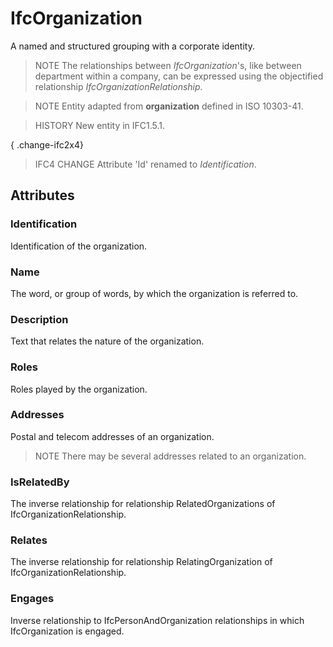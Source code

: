 # IfcOrganization

A named and structured grouping with a corporate identity.

> NOTE  The relationships between _IfcOrganization_'s, like between department within a company, can be expressed using the objectified relationship _IfcOrganizationRelationship_.

> NOTE  Entity adapted from **organization** defined in ISO 10303-41.

> HISTORY  New entity in IFC1.5.1.

{ .change-ifc2x4}
> IFC4 CHANGE  Attribute 'Id' renamed to _Identification_.

## Attributes

### Identification
Identification of the organization.

### Name
The word, or group of words, by which the organization is referred to.

### Description
Text that relates the nature of the organization.

### Roles
Roles played by the organization.

### Addresses
Postal and telecom addresses of an organization.
> NOTE  There may be several addresses related to an organization.

### IsRelatedBy
The inverse relationship for relationship RelatedOrganizations of IfcOrganizationRelationship.

### Relates
The inverse relationship for relationship RelatingOrganization of IfcOrganizationRelationship.

### Engages
Inverse relationship to IfcPersonAndOrganization relationships in which IfcOrganization is engaged.
